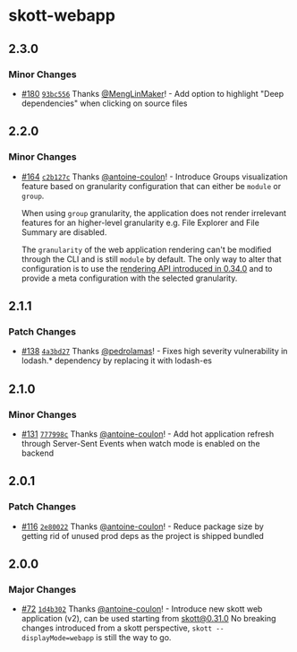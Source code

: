 # skott-webapp

## 2.3.0

### Minor Changes

- [#180](https://github.com/antoine-coulon/skott/pull/180) [`93bc556`](https://github.com/antoine-coulon/skott/commit/93bc556e5a0062359225b328e8f355e0d4dd1a07) Thanks [@MengLinMaker](https://github.com/MengLinMaker)! - Add option to highlight "Deep dependencies" when clicking on source files

## 2.2.0

### Minor Changes

- [#164](https://github.com/antoine-coulon/skott/pull/164) [`c2b127c`](https://github.com/antoine-coulon/skott/commit/c2b127c91f60ebc0ba0a3e66552f6d7d0fcc4c71) Thanks [@antoine-coulon](https://github.com/antoine-coulon)! - Introduce Groups visualization feature based on granularity configuration that can either be `module` or `group`.

  When using `group` granularity, the application does not render irrelevant features for an higher-level granularity e.g. File Explorer and File Summary are disabled.

  The `granularity` of the web application rendering can't be modified through the CLI and is still `module` by default. The only way to alter that configuration is to use the [rendering API introduced in 0.34.0](https://github.com/antoine-coulon/skott/blob/00c883744ce9e0ee3ebf7e172053181ba16877ff/packages/skott/CHANGELOG.md#0340) and to provide a meta configuration with the selected granularity.

## 2.1.1

### Patch Changes

- [#138](https://github.com/antoine-coulon/skott/pull/138) [`4a3bd27`](https://github.com/antoine-coulon/skott/commit/4a3bd277c0b9fabcd9e028ecb0c76cdddb957f4e) Thanks [@pedrolamas](https://github.com/pedrolamas)! - Fixes high severity vulnerability in lodash.\* dependency by replacing it with lodash-es

## 2.1.0

### Minor Changes

- [#131](https://github.com/antoine-coulon/skott/pull/131) [`777998c`](https://github.com/antoine-coulon/skott/commit/777998c33f52909b1e596a8ba05eec601bf1a57c) Thanks [@antoine-coulon](https://github.com/antoine-coulon)! - Add hot application refresh through Server-Sent Events when watch mode is enabled on the backend

## 2.0.1

### Patch Changes

- [#116](https://github.com/antoine-coulon/skott/pull/116) [`2e80022`](https://github.com/antoine-coulon/skott/commit/2e80022ee988ba9997089369d4b3f30a14f3acb0) Thanks [@antoine-coulon](https://github.com/antoine-coulon)! - Reduce package size by getting rid of unused prod deps as the project is shipped bundled

## 2.0.0

### Major Changes

- [#72](https://github.com/antoine-coulon/skott/pull/72) [`1d4b302`](https://github.com/antoine-coulon/skott/commit/1d4b3021310854ccb23cbe36a4b8a053b11445b8) Thanks [@antoine-coulon](https://github.com/antoine-coulon)! - Introduce new skott web application (v2), can be used starting from skott@0.31.0
  No breaking changes introduced from a skott perspective, `skott --displayMode=webapp` is still the way to go.

